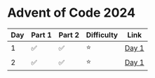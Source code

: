 # Advent of Code 2024
| **Day** | **Part 1** | **Part 2** | **Difficulty** | **Link**                                                                                                          |
|---------|------------|------------|----------------|-------------------------------------------------------------------------------------------------------------------|
| 1       | ✅          | ✅          | ⭐           | [Day 1](https://github.com/benjamin-lawson/AdventOfCode2024/blob/master/AdventOfCode2024/Day1/Solution.cs) |
| 2       | ✅          | ✅          | ⭐           | [Day 1](https://github.com/benjamin-lawson/AdventOfCode2024/blob/master/AdventOfCode2024/Day2/Solution.cs) |
